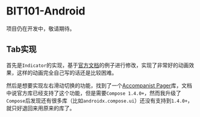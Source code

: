 # BIT101-Android

项目仍在开发中，敬请期待。

## Tab实现

首先是`Indicator`的实现，基于[官方文档](https://developer.android.com/reference/kotlin/androidx/compose/material3/package-summary#TabRow(kotlin.Int,androidx.compose.ui.Modifier,androidx.compose.ui.graphics.Color,androidx.compose.ui.graphics.Color,kotlin.Function1,kotlin.Function0,kotlin.Function0))的例子进行修改，实现了非常好的动画效果，这样的动画完全自己写的话还是比较困难。

然后是想要实现左右滑动切换的功能，找到了一个[Accompanist Pager](https://google.github.io/accompanist/pager/)库，文档中说官方库已经支持了这个功能，但是需要`Compose 1.4.0+`，然而我升级了`Compose`后发现还有很多库（比如`androidx.compose.ui`）还没有支持到`1.4.0+`，就只好退回来用原来的库了。
